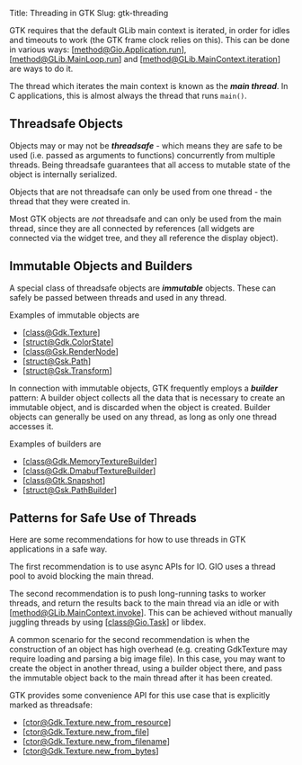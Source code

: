 Title: Threading in GTK
Slug: gtk-threading

GTK requires that the default GLib main context is iterated, in
order for idles and timeouts to work (the GTK frame clock relies
on this). This can be done in various ways: [method@Gio.Application.run],
[method@GLib.MainLoop.run] and [method@GLib.MainContext.iteration]
are ways to do it.

The thread which iterates the main context is known as the
**_main thread_**. In C applications, this is almost always the
thread that runs `main()`.

## Threadsafe Objects

Objects may or may not be **_threadsafe_** - which means they are safe
to be used (i.e. passed as arguments to functions) concurrently from
multiple threads. Being threadsafe guarantees that all access to mutable
state of the object is internally serialized.

Objects that are not threadsafe can only be used from one thread - the
thread that they were created in.

Most GTK objects are *not* threadsafe and can only be used from the
main thread, since they are all connected by references (all widgets
are connected via the widget tree, and they all reference the display
object).

## Immutable Objects and Builders

A special class of threadsafe objects are **_immutable_** objects.
These can safely be passed between threads and used in any thread.

Examples of immutable objects are

 - [class@Gdk.Texture]
 - [struct@Gdk.ColorState]
 - [class@Gsk.RenderNode]
 - [struct@Gsk.Path]
 - [struct@Gsk.Transform]

In connection with immutable objects, GTK frequently employs a
**_builder_** pattern: A builder object collects all the data that
is necessary to create an immutable object, and is discarded when
the object is created. Builder objects can generally be used on any
thread, as long as only one thread accesses it.

Examples of builders are

 - [class@Gdk.MemoryTextureBuilder]
 - [class@Gdk.DmabufTextureBuilder]
 - [class@Gtk.Snapshot]
 - [struct@Gsk.PathBuilder]

## Patterns for Safe Use of Threads

Here are some recommendations for how to use threads in GTK
applications in a safe way.

The first recommendation is to use async APIs for IO. GIO uses
a thread pool to avoid blocking the main thread.

The second recommendation is to push long-running tasks to
worker threads, and return the results back to the main thread
via an idle or with [method@GLib.MainContext.invoke]. This can be
achieved without manually juggling threads by using [class@Gio.Task]
or libdex.

A common scenario for the second recommendation is when the construction
of an object has high overhead (e.g. creating GdkTexture may require
loading and parsing a big image file). In this case, you may want to
create the object in another thread, using a builder object there, and
pass the immutable object back to the main thread after it has been created.

GTK provides some convenience API for this use case that is explicitly
marked as threadsafe:
 - [ctor@Gdk.Texture.new_from_resource]
 - [ctor@Gdk.Texture.new_from_file]
 - [ctor@Gdk.Texture.new_from_filename]
 - [ctor@Gdk.Texture.new_from_bytes]
